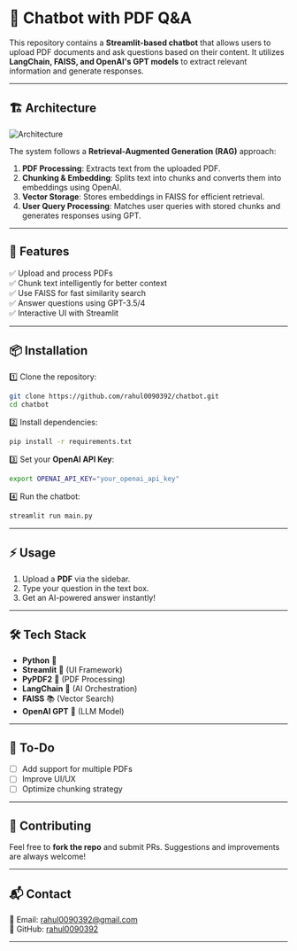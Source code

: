 # 🤖 Chatbot with PDF Q&A

This repository contains a **Streamlit-based chatbot** that allows users to upload PDF documents and ask questions based on their content. It utilizes **LangChain, FAISS, and OpenAI's GPT models** to extract relevant information and generate responses.

---

## 🏗️ Architecture

![Architecture](https://github.com/user-attachments/assets/64636143-8fe5-43f7-aa66-bc3f9d42345e)

The system follows a **Retrieval-Augmented Generation (RAG)** approach:
1. **PDF Processing**: Extracts text from the uploaded PDF.
2. **Chunking & Embedding**: Splits text into chunks and converts them into embeddings using OpenAI.
3. **Vector Storage**: Stores embeddings in FAISS for efficient retrieval.
4. **User Query Processing**: Matches user queries with stored chunks and generates responses using GPT.

---

## 🚀 Features
✅ Upload and process PDFs  
✅ Chunk text intelligently for better context  
✅ Use FAISS for fast similarity search  
✅ Answer questions using GPT-3.5/4  
✅ Interactive UI with Streamlit  

---

## 📦 Installation

1️⃣ Clone the repository:
```sh
git clone https://github.com/rahul0090392/chatbot.git
cd chatbot
```

2️⃣ Install dependencies:
```sh
pip install -r requirements.txt
```

3️⃣ Set your **OpenAI API Key**:
```sh
export OPENAI_API_KEY="your_openai_api_key"
```

4️⃣ Run the chatbot:
```sh
streamlit run main.py
```

---

## ⚡ Usage
1. Upload a **PDF** via the sidebar.
2. Type your question in the text box.
3. Get an AI-powered answer instantly!

---

## 🛠️ Tech Stack
- **Python** 🐍
- **Streamlit** 🎨 (UI Framework)
- **PyPDF2** 📄 (PDF Processing)
- **LangChain** 🔗 (AI Orchestration)
- **FAISS** 📚 (Vector Search)
- **OpenAI GPT** 🤖 (LLM Model)

---

## 📝 To-Do
- [ ] Add support for multiple PDFs
- [ ] Improve UI/UX
- [ ] Optimize chunking strategy

---

## 🤝 Contributing
Feel free to **fork the repo** and submit PRs. Suggestions and improvements are always welcome!

---

## 📬 Contact
📧 Email: [rahul0090392@gmail.com](mailto:rahul0090392@gmail.com)  
🔗 GitHub: [rahul0090392](https://github.com/rahul0090392)

---

